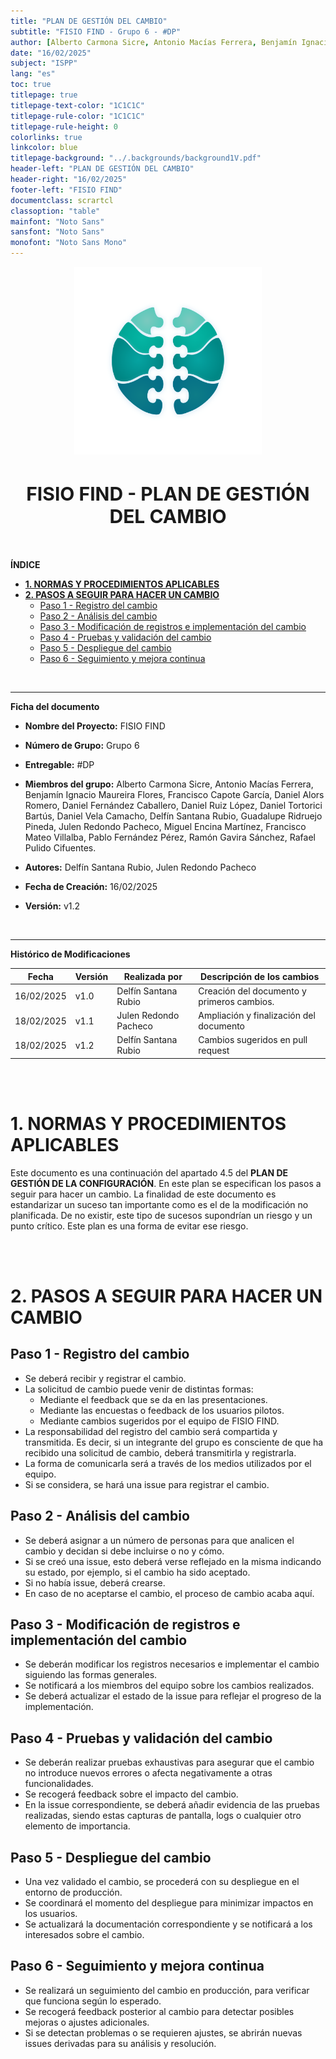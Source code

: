 ```yaml
---
title: "PLAN DE GESTIÓN DEL CAMBIO"                       
subtitle: "FISIO FIND - Grupo 6 - #DP"
author: [Alberto Carmona Sicre, Antonio Macías Ferrera, Benjamín Ignacio Maureira Flores, Francisco Capote García, Daniel Alors Romero, Daniel Fernández Caballero, Daniel Ruiz López, Daniel Tortorici Bartús, Daniel Vela Camacho, Delfín Santana Rubio, Guadalupe Ridruejo Pineda, Julen Redondo Pacheco, Miguel Encina Martínez, Francisco Mateo Villalba, Pablo Fernández Pérez, Ramón Gavira Sánchez, Rafael Pulido Cifuentes]         # CHANGE IF NEEDED
date: "16/02/2025"                                                 
subject: "ISPP"
lang: "es"
toc: true
titlepage: true
titlepage-text-color: "1C1C1C"
titlepage-rule-color: "1C1C1C"
titlepage-rule-height: 0
colorlinks: true
linkcolor: blue
titlepage-background: "../.backgrounds/background1V.pdf"                            
header-left: "PLAN DE GESTIÓN DEL CAMBIO"                 
header-right: "16/02/2025"                                          
footer-left: "FISIO FIND"
documentclass: scrartcl
classoption: "table"
mainfont: "Noto Sans"
sansfont: "Noto Sans"
monofont: "Noto Sans Mono"
---
```


<!-- COMMENT THIS WHEN EXPORTING TO PDF -->
<p align="center">
  <img src="../.img/Logo_FisioFind_Verde_sin_fondo.PNG" alt="Logo FisioFind" width="300" />
</p>

<h1 align="center" style="font-size: 30px; font-weight: bold;">
  FISIO FIND  -  PLAN DE GESTIÓN DEL CAMBIO
</h1>

<br>

**ÍNDICE**
- [**1. NORMAS Y PROCEDIMIENTOS APLICABLES**](#1-normas-y-procedimientos-aplicables)
- [**2. PASOS A SEGUIR PARA HACER UN CAMBIO**](#2-pasos-a-seguir-para-hacer-un-cambio)
  - [Paso 1 - Registro del cambio](#paso-1---registro-del-cambio)
  - [Paso 2 - Análisis del cambio](#paso-2---análisis-del-cambio)
  - [Paso 3 - Modificación de registros e implementación del cambio](#paso-3---modificación-de-registros-e-implementación-del-cambio)
  - [Paso 4 - Pruebas y validación del cambio](#paso-4---pruebas-y-validación-del-cambio)
  - [Paso 5 - Despliegue del cambio](#paso-5---despliegue-del-cambio)
  - [Paso 6 - Seguimiento y mejora continua](#paso-6---seguimiento-y-mejora-continua)
<!-- COMMENT WHEN EXPORTING TO PDF -->

<br>

---

**Ficha del documento**

- **Nombre del Proyecto:** FISIO FIND

- **Número de Grupo:** Grupo 6

- **Entregable:** #DP

- **Miembros del grupo:** Alberto Carmona Sicre, Antonio Macías Ferrera, Benjamín Ignacio Maureira Flores, Francisco Capote García, Daniel Alors Romero, Daniel Fernández Caballero, Daniel Ruiz López, Daniel Tortorici Bartús, Daniel Vela Camacho, Delfín Santana Rubio, Guadalupe Ridruejo Pineda, Julen Redondo Pacheco, Miguel Encina Martínez, Francisco Mateo Villalba, Pablo Fernández Pérez, Ramón Gavira Sánchez, Rafael Pulido Cifuentes.

- **Autores:** Delfín Santana Rubio, Julen Redondo Pacheco

- **Fecha de Creación:** 16/02/2025  

- **Versión:** v1.2

<br>

---

<!-- \newpage -->

**Histórico de Modificaciones**

| Fecha      | Versión | Realizada por                    | Descripción de los cambios |
|------------|---------|----------------------------------|----------------------------|
| 16/02/2025 | v1.0    | Delfín Santana Rubio             | Creación del documento y primeros cambios. |
| 18/02/2025 | v1.1    | Julen Redondo Pacheco            | Ampliación y finalización del documento |
| 18/02/2025 | v1.2    | Delfín Santana Rubio             | Cambios sugeridos en pull request |


<br>

<!-- \newpage -->

<br>


# **1. NORMAS Y PROCEDIMIENTOS APLICABLES**

Este documento es una continuación del apartado 4.5 del **PLAN DE GESTIÓN DE LA CONFIGURACIÓN**. En este plan se especifican los pasos a seguir para hacer un cambio. La finalidad de este documento es estandarizar un suceso tan importante como es el de la modificación no planificada. De no existir, este tipo de sucesos supondrían un riesgo y un punto crítico. Este plan es una forma de evitar ese riesgo.


<br>

<br>

# **2. PASOS A SEGUIR PARA HACER UN CAMBIO**

## Paso 1 - Registro del cambio
- Se deberá recibir y registrar el cambio.
- La solicitud de cambio puede venir de distintas formas:
  - Mediante el feedback que se da en las presentaciones.
  - Mediante las encuestas o feedback de los usuarios pilotos.
  - Mediante cambios sugeridos por el equipo de FISIO FIND.
- La responsabilidad del registro del cambio será compartida y transmitida. Es decir, si un integrante del grupo es consciente de que ha recibido una solicitud de cambio, deberá transmitirla y registrarla.
- La forma de comunicarla será a través de los medios utilizados por el equipo.
- Si se considera, se hará una issue para registrar el cambio.

## Paso 2 - Análisis del cambio
- Se deberá asignar a un número de personas para que analicen el cambio y decidan si debe incluirse o no y cómo.
- Si se creó una issue, esto deberá verse reflejado en la misma indicando su estado, por ejemplo, si el cambio ha sido aceptado.
- Si no había issue, deberá crearse.
- En caso de no aceptarse el cambio, el proceso de cambio acaba aquí.

## Paso 3 - Modificación de registros e implementación del cambio
- Se deberán modificar los registros necesarios e implementar el cambio siguiendo las formas generales.
- Se notificará a los miembros del equipo sobre los cambios realizados.
- Se deberá actualizar el estado de la issue para reflejar el progreso de la implementación.

## Paso 4 - Pruebas y validación del cambio
- Se deberán realizar pruebas exhaustivas para asegurar que el cambio no introduce nuevos errores o afecta negativamente a otras funcionalidades.
- Se recogerá feedback sobre el impacto del cambio.
- En la issue correspondiente, se deberá añadir evidencia de las pruebas realizadas, siendo estas capturas de pantalla, logs o cualquier otro elemento de importancia.

## Paso 5 - Despliegue del cambio
- Una vez validado el cambio, se procederá con su despliegue en el entorno de producción.
- Se coordinará el momento del despliegue para minimizar impactos en los usuarios.
- Se actualizará la documentación correspondiente y se notificará a los interesados sobre el cambio.

## Paso 6 - Seguimiento y mejora continua
- Se realizará un seguimiento del cambio en producción, para verificar que funciona según lo esperado.
- Se recogerá feedback posterior al cambio para detectar posibles mejoras o ajustes adicionales.
- Si se detectan problemas o se requieren ajustes, se abrirán nuevas issues derivadas para su análisis y resolución.
